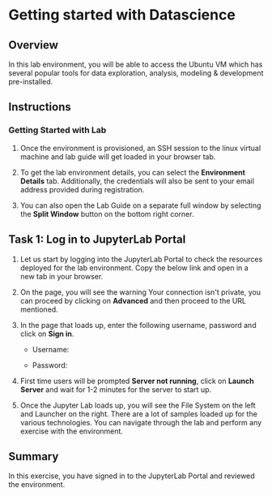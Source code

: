 # Getting started with Datascience


## Overview

In this lab environment, you will be able to access the Ubuntu VM which has several popular tools for data exploration, analysis, modeling & development pre-installed.

## Instructions

### Getting Started with Lab

1. Once the environment is provisioned, an SSH session to the linux virtual machine and lab guide will get loaded in your browser tab. 
   
2. To get the lab environment details, you can select the **Environment Details** tab. Additionally, the credentials will also be sent to your email address provided during registration.
   
3. You can also open the Lab Guide on a separate full window by selecting the **Split Window** button on the bottom right corner.


## Task 1: Log in to JupyterLab Portal

1. Let us start by logging into the JupyterLab Portal to check the resources deployed for the lab environment. Copy the below link and open in a new tab in your browser.

   <inject key="Jupyter Lab Environment" enableCopy="true" />

1. On the page, you will see the warning Your connection isn't private, you can proceed by clicking on **Advanced** and then proceed to the URL mentioned.

1. In the page that loads up, enter the following username, password and click on **Sign in**. 

   * Username: <inject key="Jupyter Lab Username"></inject>

   * Password: <inject key="Jupyter Lab Password"></inject>

1. First time users will be prompted **Server not running**, click on **Launch Server** and wait for 1-2 minutes for the server to start up.

1. Once the Jupyter Lab loads up, you will see the File System on the left and Launcher on the right. There are a lot of samples loaded up for the various technologies. You can navigate through the lab and perform any exercise with the environment.


## Summary

In this exercise, you have signed in to the JupyterLab Portal and reviewed the environment.
